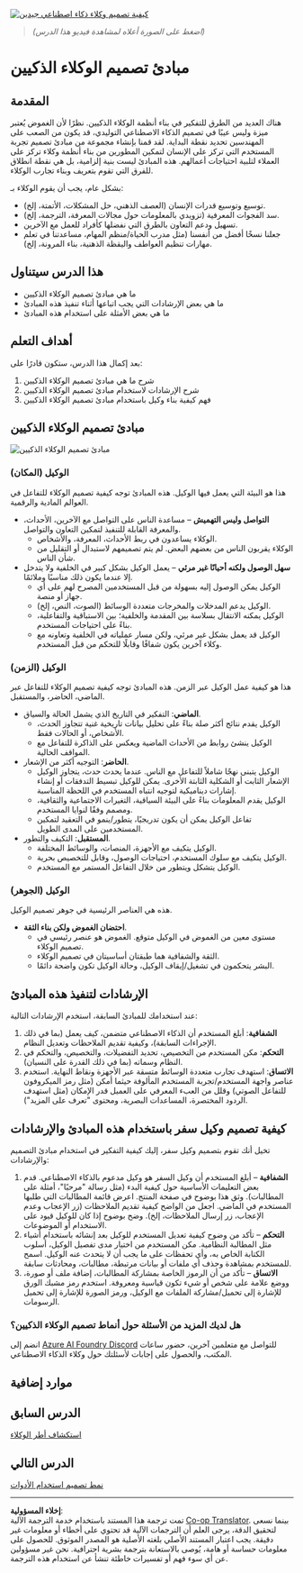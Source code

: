 <!--
CO_OP_TRANSLATOR_METADATA:
{
  "original_hash": "4c46e4ff9e349c521e2b0b17f51afa64",
  "translation_date": "2025-08-29T09:20:05+00:00",
  "source_file": "03-agentic-design-patterns/README.md",
  "language_code": "ar"
}
-->
[![كيفية تصميم وكلاء ذكاء اصطناعي جيدين](../../../translated_images/lesson-3-thumbnail.1092dd7a8f1074a5b26e35aa8f810814e05a22fed1765c20c14b2b508c7ae379.ar.png)](https://youtu.be/m9lM8qqoOEA?si=4KimounNKvArQQ0K)

> _(اضغط على الصورة أعلاه لمشاهدة فيديو هذا الدرس)_
# مبادئ تصميم الوكلاء الذكيين

## المقدمة

هناك العديد من الطرق للتفكير في بناء أنظمة الوكلاء الذكيين. نظرًا لأن الغموض يُعتبر ميزة وليس عيبًا في تصميم الذكاء الاصطناعي التوليدي، قد يكون من الصعب على المهندسين تحديد نقطة البداية. لقد قمنا بإنشاء مجموعة من مبادئ تصميم تجربة المستخدم التي تركز على الإنسان لتمكين المطورين من بناء أنظمة وكلاء تركز على العملاء لتلبية احتياجات أعمالهم. هذه المبادئ ليست بنية إلزامية، بل هي نقطة انطلاق للفرق التي تقوم بتعريف وبناء تجارب الوكلاء.

بشكل عام، يجب أن يقوم الوكلاء بـ:

- توسيع وتوسيع قدرات الإنسان (العصف الذهني، حل المشكلات، الأتمتة، إلخ).
- سد الفجوات المعرفية (تزويدي بالمعلومات حول مجالات المعرفة، الترجمة، إلخ).
- تسهيل ودعم التعاون بالطرق التي نفضلها كأفراد للعمل مع الآخرين.
- جعلنا نسخًا أفضل من أنفسنا (مثل مدرب الحياة/منظم المهام، مساعدتنا في تعلم مهارات تنظيم العواطف واليقظة الذهنية، بناء المرونة، إلخ).

## هذا الدرس سيتناول

- ما هي مبادئ تصميم الوكلاء الذكيين
- ما هي بعض الإرشادات التي يجب اتباعها أثناء تنفيذ هذه المبادئ
- ما هي بعض الأمثلة على استخدام هذه المبادئ

## أهداف التعلم

بعد إكمال هذا الدرس، ستكون قادرًا على:

1. شرح ما هي مبادئ تصميم الوكلاء الذكيين
2. شرح الإرشادات لاستخدام مبادئ تصميم الوكلاء الذكيين
3. فهم كيفية بناء وكيل باستخدام مبادئ تصميم الوكلاء الذكيين

## مبادئ تصميم الوكلاء الذكيين

![مبادئ تصميم الوكلاء الذكيين](../../../translated_images/agentic-design-principles.1cfdf8b6d3cc73c2b738951ee7b2043e224441d98babcf654be69d866120f93a.ar.png)

### الوكيل (المكان)

هذا هو البيئة التي يعمل فيها الوكيل. هذه المبادئ توجه كيفية تصميم الوكلاء للتفاعل في العوالم المادية والرقمية.

- **التواصل وليس التهميش** – مساعدة الناس على التواصل مع الآخرين، الأحداث، والمعرفة القابلة للتنفيذ لتمكين التعاون والتواصل.
  - الوكلاء يساعدون في ربط الأحداث، المعرفة، والأشخاص.
  - الوكلاء يقربون الناس من بعضهم البعض. لم يتم تصميمهم لاستبدال أو التقليل من شأن الناس.
- **سهل الوصول ولكنه أحيانًا غير مرئي** – يعمل الوكيل بشكل كبير في الخلفية ولا يتدخل إلا عندما يكون ذلك مناسبًا وملائمًا.
  - الوكيل يمكن الوصول إليه بسهولة من قبل المستخدمين المصرح لهم على أي جهاز أو منصة.
  - الوكيل يدعم المدخلات والمخرجات متعددة الوسائط (الصوت، النص، إلخ).
  - الوكيل يمكنه الانتقال بسلاسة بين المقدمة والخلفية؛ بين الاستباقية والتفاعلية، بناءً على احتياجات المستخدم.
  - الوكيل قد يعمل بشكل غير مرئي، ولكن مسار عملياته في الخلفية وتعاونه مع وكلاء آخرين يكون شفافًا وقابلًا للتحكم من قبل المستخدم.

### الوكيل (الزمن)

هذا هو كيفية عمل الوكيل عبر الزمن. هذه المبادئ توجه كيفية تصميم الوكلاء للتفاعل عبر الماضي، الحاضر، والمستقبل.

- **الماضي**: التفكير في التاريخ الذي يشمل الحالة والسياق.
  - الوكيل يقدم نتائج أكثر صلة بناءً على تحليل بيانات تاريخية غنية تتجاوز الحدث، الأشخاص، أو الحالات فقط.
  - الوكيل ينشئ روابط من الأحداث الماضية ويعكس على الذاكرة للتفاعل مع المواقف الحالية.
- **الحاضر**: التوجيه أكثر من الإشعار.
  - الوكيل يتبنى نهجًا شاملاً للتفاعل مع الناس. عندما يحدث حدث، يتجاوز الوكيل الإشعار الثابت أو الشكلية الثابتة الأخرى. يمكن للوكيل تبسيط التدفقات أو إنشاء إشارات ديناميكية لتوجيه انتباه المستخدم في اللحظة المناسبة.
  - الوكيل يقدم المعلومات بناءً على البيئة السياقية، التغيرات الاجتماعية والثقافية، ومصمم وفقًا لنوايا المستخدم.
  - تفاعل الوكيل يمكن أن يكون تدريجيًا، يتطور/ينمو في التعقيد لتمكين المستخدمين على المدى الطويل.
- **المستقبل**: التكيف والتطور.
  - الوكيل يتكيف مع الأجهزة، المنصات، والوسائط المختلفة.
  - الوكيل يتكيف مع سلوك المستخدم، احتياجات الوصول، وقابل للتخصيص بحرية.
  - الوكيل يتشكل ويتطور من خلال التفاعل المستمر مع المستخدم.

### الوكيل (الجوهر)

هذه هي العناصر الرئيسية في جوهر تصميم الوكيل.

- **احتضان الغموض ولكن بناء الثقة**.
  - مستوى معين من الغموض في الوكيل متوقع. الغموض هو عنصر رئيسي في تصميم الوكلاء.
  - الثقة والشفافية هما طبقتان أساسيتان في تصميم الوكلاء.
  - البشر يتحكمون في تشغيل/إيقاف الوكيل، وحالة الوكيل تكون واضحة دائمًا.

## الإرشادات لتنفيذ هذه المبادئ

عند استخدامك للمبادئ السابقة، استخدم الإرشادات التالية:

1. **الشفافية**: أبلغ المستخدم أن الذكاء الاصطناعي متضمن، كيف يعمل (بما في ذلك الإجراءات السابقة)، وكيفية تقديم الملاحظات وتعديل النظام.
2. **التحكم**: مكن المستخدم من التخصيص، تحديد التفضيلات، والتخصيص، والتحكم في النظام وسماته (بما في ذلك القدرة على النسيان).
3. **الاتساق**: استهدف تجارب متعددة الوسائط متسقة عبر الأجهزة ونقاط النهاية. استخدم عناصر واجهة المستخدم/تجربة المستخدم المألوفة حيثما أمكن (مثل رمز الميكروفون للتفاعل الصوتي) وقلل من العبء المعرفي على العميل قدر الإمكان (مثل استهدف الردود المختصرة، المساعدات البصرية، ومحتوى "تعرف على المزيد").

## كيفية تصميم وكيل سفر باستخدام هذه المبادئ والإرشادات

تخيل أنك تقوم بتصميم وكيل سفر، إليك كيفية التفكير في استخدام مبادئ التصميم والإرشادات:

1. **الشفافية** – أبلغ المستخدم أن وكيل السفر هو وكيل مدعوم بالذكاء الاصطناعي. قدم بعض التعليمات الأساسية حول كيفية البدء (مثل رسالة "مرحبًا"، أمثلة على المطالبات). وثق هذا بوضوح في صفحة المنتج. اعرض قائمة المطالبات التي طلبها المستخدم في الماضي. اجعل من الواضح كيفية تقديم الملاحظات (زر الإعجاب وعدم الإعجاب، زر إرسال الملاحظات، إلخ). وضح بوضوح إذا كان للوكيل قيود على الاستخدام أو الموضوعات.
2. **التحكم** – تأكد من وضوح كيفية تعديل المستخدم للوكيل بعد إنشائه باستخدام أشياء مثل المطالبة النظامية. مكن المستخدم من اختيار مدى تفصيل الوكيل، أسلوب الكتابة الخاص به، وأي تحفظات على ما يجب أن لا يتحدث عنه الوكيل. اسمح للمستخدم بمشاهدة وحذف أي ملفات أو بيانات مرتبطة، مطالبات، ومحادثات سابقة.
3. **الاتساق** – تأكد من أن الرموز الخاصة بمشاركة المطالبات، إضافة ملف أو صورة، ووضع علامة على شخص أو شيء تكون قياسية ومعروفة. استخدم رمز مشبك الورق للإشارة إلى تحميل/مشاركة الملفات مع الوكيل، ورمز الصورة للإشارة إلى تحميل الرسومات.

### هل لديك المزيد من الأسئلة حول أنماط تصميم الوكلاء الذكيين؟

انضم إلى [Azure AI Foundry Discord](https://aka.ms/ai-agents/discord) للتواصل مع متعلمين آخرين، حضور ساعات المكتب، والحصول على إجابات لأسئلتك حول وكلاء الذكاء الاصطناعي.

## موارد إضافية

## الدرس السابق

[استكشاف أطر الوكلاء](../02-explore-agentic-frameworks/README.md)

## الدرس التالي

[نمط تصميم استخدام الأدوات](../04-tool-use/README.md)

---

**إخلاء المسؤولية**:  
تمت ترجمة هذا المستند باستخدام خدمة الترجمة الآلية [Co-op Translator](https://github.com/Azure/co-op-translator). بينما نسعى لتحقيق الدقة، يرجى العلم أن الترجمات الآلية قد تحتوي على أخطاء أو معلومات غير دقيقة. يجب اعتبار المستند الأصلي بلغته الأصلية هو المصدر الموثوق. للحصول على معلومات حساسة أو هامة، يُوصى بالاستعانة بترجمة بشرية احترافية. نحن غير مسؤولين عن أي سوء فهم أو تفسيرات خاطئة تنشأ عن استخدام هذه الترجمة.